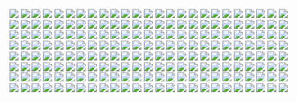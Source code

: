 ![](http://kunusoft.com/slides/ia1/ia104_informadas/Diapositiva00.JPG)
![](http://kunusoft.com/slides/ia1/ia104_informadas/Diapositiva01.JPG)
![](http://kunusoft.com/slides/ia1/ia104_informadas/Diapositiva02.JPG)
![](http://kunusoft.com/slides/ia1/ia104_informadas/Diapositiva03.JPG)
![](http://kunusoft.com/slides/ia1/ia104_informadas/Diapositiva04.JPG)
![](http://kunusoft.com/slides/ia1/ia104_informadas/Diapositiva05.JPG)
![](http://kunusoft.com/slides/ia1/ia104_informadas/Diapositiva06.JPG)
![](http://kunusoft.com/slides/ia1/ia104_informadas/Diapositiva07.JPG)
![](http://kunusoft.com/slides/ia1/ia104_informadas/Diapositiva08.JPG)
![](http://kunusoft.com/slides/ia1/ia104_informadas/Diapositiva09.JPG)
![](http://kunusoft.com/slides/ia1/ia104_informadas/Diapositiva10.JPG)
![](http://kunusoft.com/slides/ia1/ia104_informadas/Diapositiva11.JPG)
![](http://kunusoft.com/slides/ia1/ia104_informadas/Diapositiva12.JPG)
![](http://kunusoft.com/slides/ia1/ia104_informadas/Diapositiva13.JPG)
![](http://kunusoft.com/slides/ia1/ia104_informadas/Diapositiva14.JPG)
![](http://kunusoft.com/slides/ia1/ia104_informadas/Diapositiva15.JPG)
![](http://kunusoft.com/slides/ia1/ia104_informadas/Diapositiva16.JPG)
![](http://kunusoft.com/slides/ia1/ia104_informadas/Diapositiva17.JPG)
![](http://kunusoft.com/slides/ia1/ia104_informadas/Diapositiva18.JPG)
![](http://kunusoft.com/slides/ia1/ia104_informadas/Diapositiva19.JPG)
![](http://kunusoft.com/slides/ia1/ia104_informadas/Diapositiva20.JPG)
![](http://kunusoft.com/slides/ia1/ia104_informadas/Diapositiva21.JPG)
![](http://kunusoft.com/slides/ia1/ia104_informadas/Diapositiva22.JPG)
![](http://kunusoft.com/slides/ia1/ia104_informadas/Diapositiva23.JPG)
![](http://kunusoft.com/slides/ia1/ia104_informadas/Diapositiva24.JPG)
![](http://kunusoft.com/slides/ia1/ia104_informadas/Diapositiva25.JPG)
![](http://kunusoft.com/slides/ia1/ia104_informadas/Diapositiva26.JPG)
![](http://kunusoft.com/slides/ia1/ia104_informadas/Diapositiva27.JPG)
![](http://kunusoft.com/slides/ia1/ia104_informadas/Diapositiva28.JPG)
![](http://kunusoft.com/slides/ia1/ia104_informadas/Diapositiva29.JPG)
![](http://kunusoft.com/slides/ia1/ia104_informadas/Diapositiva30.JPG)
![](http://kunusoft.com/slides/ia1/ia104_informadas/Diapositiva31.JPG)
![](http://kunusoft.com/slides/ia1/ia104_informadas/Diapositiva32.JPG)
![](http://kunusoft.com/slides/ia1/ia104_informadas/Diapositiva33.JPG)
![](http://kunusoft.com/slides/ia1/ia104_informadas/Diapositiva34.JPG)
![](http://kunusoft.com/slides/ia1/ia104_informadas/Diapositiva35.JPG)
![](http://kunusoft.com/slides/ia1/ia104_informadas/Diapositiva36.JPG)
![](http://kunusoft.com/slides/ia1/ia104_informadas/Diapositiva37.JPG)
![](http://kunusoft.com/slides/ia1/ia104_informadas/Diapositiva38.JPG)
![](http://kunusoft.com/slides/ia1/ia104_informadas/Diapositiva39.JPG)
![](http://kunusoft.com/slides/ia1/ia104_informadas/Diapositiva40.JPG)
![](http://kunusoft.com/slides/ia1/ia104_informadas/Diapositiva41.JPG)
![](http://kunusoft.com/slides/ia1/ia104_informadas/Diapositiva42.JPG)
![](http://kunusoft.com/slides/ia1/ia104_informadas/Diapositiva43.JPG)
![](http://kunusoft.com/slides/ia1/ia104_informadas/Diapositiva44.JPG)
![](http://kunusoft.com/slides/ia1/ia104_informadas/Diapositiva45.JPG)
![](http://kunusoft.com/slides/ia1/ia104_informadas/Diapositiva46.JPG)
![](http://kunusoft.com/slides/ia1/ia104_informadas/Diapositiva47.JPG)
![](http://kunusoft.com/slides/ia1/ia104_informadas/Diapositiva48.JPG)
![](http://kunusoft.com/slides/ia1/ia104_informadas/Diapositiva49.JPG)
![](http://kunusoft.com/slides/ia1/ia104_informadas/Diapositiva50.JPG)
![](http://kunusoft.com/slides/ia1/ia104_informadas/Diapositiva51.JPG)
![](http://kunusoft.com/slides/ia1/ia104_informadas/Diapositiva52.JPG)
![](http://kunusoft.com/slides/ia1/ia104_informadas/Diapositiva53.JPG)
![](http://kunusoft.com/slides/ia1/ia104_informadas/Diapositiva54.JPG)
![](http://kunusoft.com/slides/ia1/ia104_informadas/Diapositiva55.JPG)
![](http://kunusoft.com/slides/ia1/ia104_informadas/Diapositiva56.JPG)
![](http://kunusoft.com/slides/ia1/ia104_informadas/Diapositiva57.JPG)
![](http://kunusoft.com/slides/ia1/ia104_informadas/Diapositiva58.JPG)
![](http://kunusoft.com/slides/ia1/ia104_informadas/Diapositiva59.JPG)
![](http://kunusoft.com/slides/ia1/ia104_informadas/Diapositiva60.JPG)
![](http://kunusoft.com/slides/ia1/ia104_informadas/Diapositiva61.JPG)
![](http://kunusoft.com/slides/ia1/ia104_informadas/Diapositiva62.JPG)
![](http://kunusoft.com/slides/ia1/ia104_informadas/Diapositiva63.JPG)
![](http://kunusoft.com/slides/ia1/ia104_informadas/Diapositiva64.JPG)
![](http://kunusoft.com/slides/ia1/ia104_informadas/Diapositiva65.JPG)
![](http://kunusoft.com/slides/ia1/ia104_informadas/Diapositiva66.JPG)
![](http://kunusoft.com/slides/ia1/ia104_informadas/Diapositiva67.JPG)
![](http://kunusoft.com/slides/ia1/ia104_informadas/Diapositiva68.JPG)
![](http://kunusoft.com/slides/ia1/ia104_informadas/Diapositiva69.JPG)
![](http://kunusoft.com/slides/ia1/ia104_informadas/Diapositiva70.JPG)
![](http://kunusoft.com/slides/ia1/ia104_informadas/Diapositiva71.JPG)
![](http://kunusoft.com/slides/ia1/ia104_informadas/Diapositiva72.JPG)
![](http://kunusoft.com/slides/ia1/ia104_informadas/Diapositiva73.JPG)
![](http://kunusoft.com/slides/ia1/ia104_informadas/Diapositiva74.JPG)
![](http://kunusoft.com/slides/ia1/ia104_informadas/Diapositiva75.JPG)
![](http://kunusoft.com/slides/ia1/ia104_informadas/Diapositiva76.JPG)
![](http://kunusoft.com/slides/ia1/ia104_informadas/Diapositiva77.JPG)
![](http://kunusoft.com/slides/ia1/ia104_informadas/Diapositiva78.JPG)
![](http://kunusoft.com/slides/ia1/ia104_informadas/Diapositiva79.JPG)
![](http://kunusoft.com/slides/ia1/ia104_informadas/Diapositiva80.JPG)
![](http://kunusoft.com/slides/ia1/ia104_informadas/Diapositiva81.JPG)
![](http://kunusoft.com/slides/ia1/ia104_informadas/Diapositiva82.JPG)
![](http://kunusoft.com/slides/ia1/ia104_informadas/Diapositiva83.JPG)
![](http://kunusoft.com/slides/ia1/ia104_informadas/Diapositiva84.JPG)
![](http://kunusoft.com/slides/ia1/ia104_informadas/Diapositiva85.JPG)
![](http://kunusoft.com/slides/ia1/ia104_informadas/Diapositiva86.JPG)
![](http://kunusoft.com/slides/ia1/ia104_informadas/Diapositiva87.JPG)
![](http://kunusoft.com/slides/ia1/ia104_informadas/Diapositiva88.JPG)
![](http://kunusoft.com/slides/ia1/ia104_informadas/Diapositiva89.JPG)
![](http://kunusoft.com/slides/ia1/ia104_informadas/Diapositiva90.JPG)
![](http://kunusoft.com/slides/ia1/ia104_informadas/Diapositiva91.JPG)
![](http://kunusoft.com/slides/ia1/ia104_informadas/Diapositiva92.JPG)
![](http://kunusoft.com/slides/ia1/ia104_informadas/Diapositiva93.JPG)
![](http://kunusoft.com/slides/ia1/ia104_informadas/Diapositiva94.JPG)
![](http://kunusoft.com/slides/ia1/ia104_informadas/Diapositiva95.JPG)
![](http://kunusoft.com/slides/ia1/ia104_informadas/Diapositiva96.JPG)
![](http://kunusoft.com/slides/ia1/ia104_informadas/Diapositiva97.JPG)
![](http://kunusoft.com/slides/ia1/ia104_informadas/Diapositiva98.JPG)
![](http://kunusoft.com/slides/ia1/ia104_informadas/Diapositiva99.JPG)
![](http://kunusoft.com/slides/ia1/ia104_informadas/Diapositiva100.JPG)
![](http://kunusoft.com/slides/ia1/ia104_informadas/Diapositiva101.JPG)
![](http://kunusoft.com/slides/ia1/ia104_informadas/Diapositiva102.JPG)
![](http://kunusoft.com/slides/ia1/ia104_informadas/Diapositiva103.JPG)
![](http://kunusoft.com/slides/ia1/ia104_informadas/Diapositiva104.JPG)
![](http://kunusoft.com/slides/ia1/ia104_informadas/Diapositiva105.JPG)
![](http://kunusoft.com/slides/ia1/ia104_informadas/Diapositiva106.JPG)
![](http://kunusoft.com/slides/ia1/ia104_informadas/Diapositiva107.JPG)
![](http://kunusoft.com/slides/ia1/ia104_informadas/Diapositiva108.JPG)
![](http://kunusoft.com/slides/ia1/ia104_informadas/Diapositiva109.JPG)
![](http://kunusoft.com/slides/ia1/ia104_informadas/Diapositiva110.JPG)
![](http://kunusoft.com/slides/ia1/ia104_informadas/Diapositiva111.JPG)
![](http://kunusoft.com/slides/ia1/ia104_informadas/Diapositiva112.JPG)
![](http://kunusoft.com/slides/ia1/ia104_informadas/Diapositiva113.JPG)
![](http://kunusoft.com/slides/ia1/ia104_informadas/Diapositiva114.JPG)
![](http://kunusoft.com/slides/ia1/ia104_informadas/Diapositiva115.JPG)
![](http://kunusoft.com/slides/ia1/ia104_informadas/Diapositiva116.JPG)
![](http://kunusoft.com/slides/ia1/ia104_informadas/Diapositiva117.JPG)
![](http://kunusoft.com/slides/ia1/ia104_informadas/Diapositiva118.JPG)
![](http://kunusoft.com/slides/ia1/ia104_informadas/Diapositiva119.JPG)
![](http://kunusoft.com/slides/ia1/ia104_informadas/Diapositiva120.JPG)
![](http://kunusoft.com/slides/ia1/ia104_informadas/Diapositiva121.JPG)
![](http://kunusoft.com/slides/ia1/ia104_informadas/Diapositiva122.JPG)
![](http://kunusoft.com/slides/ia1/ia104_informadas/Diapositiva123.JPG)
![](http://kunusoft.com/slides/ia1/ia104_informadas/Diapositiva124.JPG)
![](http://kunusoft.com/slides/ia1/ia104_informadas/Diapositiva125.JPG)
![](http://kunusoft.com/slides/ia1/ia104_informadas/Diapositiva126.JPG)
![](http://kunusoft.com/slides/ia1/ia104_informadas/Diapositiva127.JPG)
![](http://kunusoft.com/slides/ia1/ia104_informadas/Diapositiva128.JPG)
![](http://kunusoft.com/slides/ia1/ia104_informadas/Diapositiva129.JPG)
![](http://kunusoft.com/slides/ia1/ia104_informadas/Diapositiva130.JPG)
![](http://kunusoft.com/slides/ia1/ia104_informadas/Diapositiva131.JPG)
![](http://kunusoft.com/slides/ia1/ia104_informadas/Diapositiva132.JPG)
![](http://kunusoft.com/slides/ia1/ia104_informadas/Diapositiva133.JPG)
![](http://kunusoft.com/slides/ia1/ia104_informadas/Diapositiva134.JPG)
![](http://kunusoft.com/slides/ia1/ia104_informadas/Diapositiva135.JPG)
![](http://kunusoft.com/slides/ia1/ia104_informadas/Diapositiva136.JPG)
![](http://kunusoft.com/slides/ia1/ia104_informadas/Diapositiva137.JPG)
![](http://kunusoft.com/slides/ia1/ia104_informadas/Diapositiva138.JPG)
![](http://kunusoft.com/slides/ia1/ia104_informadas/Diapositiva139.JPG)
![](http://kunusoft.com/slides/ia1/ia104_informadas/Diapositiva140.JPG)
![](http://kunusoft.com/slides/ia1/ia104_informadas/Diapositiva141.JPG)
![](http://kunusoft.com/slides/ia1/ia104_informadas/Diapositiva142.JPG)
![](http://kunusoft.com/slides/ia1/ia104_informadas/Diapositiva143.JPG)
![](http://kunusoft.com/slides/ia1/ia104_informadas/Diapositiva144.JPG)
![](http://kunusoft.com/slides/ia1/ia104_informadas/Diapositiva145.JPG)
![](http://kunusoft.com/slides/ia1/ia104_informadas/Diapositiva146.JPG)
![](http://kunusoft.com/slides/ia1/ia104_informadas/Diapositiva147.JPG)
![](http://kunusoft.com/slides/ia1/ia104_informadas/Diapositiva148.JPG)
![](http://kunusoft.com/slides/ia1/ia104_informadas/Diapositiva149.JPG)
![](http://kunusoft.com/slides/ia1/ia104_informadas/Diapositiva150.JPG)
![](http://kunusoft.com/slides/ia1/ia104_informadas/Diapositiva151.JPG)
![](http://kunusoft.com/slides/ia1/ia104_informadas/Diapositiva152.JPG)
![](http://kunusoft.com/slides/ia1/ia104_informadas/Diapositiva153.JPG)
![](http://kunusoft.com/slides/ia1/ia104_informadas/Diapositiva154.JPG)
![](http://kunusoft.com/slides/ia1/ia104_informadas/Diapositiva155.JPG)
![](http://kunusoft.com/slides/ia1/ia104_informadas/Diapositiva156.JPG)
![](http://kunusoft.com/slides/ia1/ia104_informadas/Diapositiva157.JPG)
![](http://kunusoft.com/slides/ia1/ia104_informadas/Diapositiva158.JPG)
![](http://kunusoft.com/slides/ia1/ia104_informadas/Diapositiva159.JPG)
![](http://kunusoft.com/slides/ia1/ia104_informadas/Diapositiva160.JPG)
![](http://kunusoft.com/slides/ia1/ia104_informadas/Diapositiva161.JPG)
![](http://kunusoft.com/slides/ia1/ia104_informadas/Diapositiva162.JPG)
![](http://kunusoft.com/slides/ia1/ia104_informadas/Diapositiva163.JPG)
![](http://kunusoft.com/slides/ia1/ia104_informadas/Diapositiva164.JPG)
![](http://kunusoft.com/slides/ia1/ia104_informadas/Diapositiva165.JPG)
![](http://kunusoft.com/slides/ia1/ia104_informadas/Diapositiva166.JPG)
![](http://kunusoft.com/slides/ia1/ia104_informadas/Diapositiva167.JPG)
![](http://kunusoft.com/slides/ia1/ia104_informadas/Diapositiva168.JPG)
![](http://kunusoft.com/slides/ia1/ia104_informadas/Diapositiva169.JPG)
![](http://kunusoft.com/slides/ia1/ia104_informadas/Diapositiva170.JPG)
![](http://kunusoft.com/slides/ia1/ia104_informadas/Diapositiva171.JPG)
![](http://kunusoft.com/slides/ia1/ia104_informadas/Diapositiva172.JPG)
![](http://kunusoft.com/slides/ia1/ia104_informadas/Diapositiva173.JPG)
![](http://kunusoft.com/slides/ia1/ia104_informadas/Diapositiva174.JPG)
![](http://kunusoft.com/slides/ia1/ia104_informadas/Diapositiva175.JPG)
![](http://kunusoft.com/slides/ia1/ia104_informadas/Diapositiva176.JPG)
![](http://kunusoft.com/slides/ia1/ia104_informadas/Diapositiva177.JPG)
![](http://kunusoft.com/slides/ia1/ia104_informadas/Diapositiva178.JPG)
![](http://kunusoft.com/slides/ia1/ia104_informadas/Diapositiva179.JPG)
![](http://kunusoft.com/slides/ia1/ia104_informadas/Diapositiva180.JPG)
![](http://kunusoft.com/slides/ia1/ia104_informadas/Diapositiva181.JPG)
![](http://kunusoft.com/slides/ia1/ia104_informadas/Diapositiva182.JPG)
![](http://kunusoft.com/slides/ia1/ia104_informadas/Diapositiva183.JPG)
![](http://kunusoft.com/slides/ia1/ia104_informadas/Diapositiva184.JPG)
![](http://kunusoft.com/slides/ia1/ia104_informadas/Diapositiva185.JPG)
![](http://kunusoft.com/slides/ia1/ia104_informadas/Diapositiva186.JPG)
![](http://kunusoft.com/slides/ia1/ia104_informadas/Diapositiva187.JPG)
![](http://kunusoft.com/slides/ia1/ia104_informadas/Diapositiva188.JPG)
![](http://kunusoft.com/slides/ia1/ia104_informadas/Diapositiva189.JPG)
![](http://kunusoft.com/slides/ia1/ia104_informadas/Diapositiva190.JPG)
![](http://kunusoft.com/slides/ia1/ia104_informadas/Diapositiva191.JPG)
![](http://kunusoft.com/slides/ia1/ia104_informadas/Diapositiva192.JPG)
![](http://kunusoft.com/slides/ia1/ia104_informadas/Diapositiva193.JPG)
![](http://kunusoft.com/slides/ia1/ia104_informadas/Diapositiva194.JPG)
![](http://kunusoft.com/slides/ia1/ia104_informadas/Diapositiva195.JPG)
![](http://kunusoft.com/slides/ia1/ia104_informadas/Diapositiva196.JPG)
![](http://kunusoft.com/slides/ia1/ia104_informadas/Diapositiva197.JPG)
![](http://kunusoft.com/slides/ia1/ia104_informadas/Diapositiva198.JPG)
![](http://kunusoft.com/slides/ia1/ia104_informadas/Diapositiva199.JPG)
